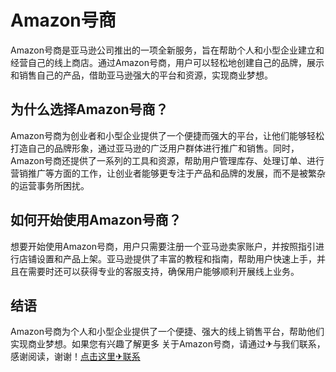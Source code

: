 # Amazon号商

Amazon号商是亚马逊公司推出的一项全新服务，旨在帮助个人和小型企业建立和经营自己的线上商店。通过Amazon号商，用户可以轻松地创建自己的品牌，展示和销售自己的产品，借助亚马逊强大的平台和资源，实现商业梦想。

## 为什么选择Amazon号商？

Amazon号商为创业者和小型企业提供了一个便捷而强大的平台，让他们能够轻松打造自己的品牌形象，通过亚马逊的广泛用户群体进行推广和销售。同时，Amazon号商还提供了一系列的工具和资源，帮助用户管理库存、处理订单、进行营销推广等方面的工作，让创业者能够更专注于产品和品牌的发展，而不是被繁杂的运营事务所困扰。

## 如何开始使用Amazon号商？

想要开始使用Amazon号商，用户只需要注册一个亚马逊卖家账户，并按照指引进行店铺设置和产品上架。亚马逊提供了丰富的教程和指南，帮助用户快速上手，并且在需要时还可以获得专业的客服支持，确保用户能够顺利开展线上业务。

## 结语

Amazon号商为个人和小型企业提供了一个便捷、强大的线上销售平台，帮助他们实现商业梦想。如果您有兴趣了解更多 关于Amazon号商，请通过✈与我们联系，感谢阅读，谢谢！[点击这里✈联系](https://t.me/LM999bot)